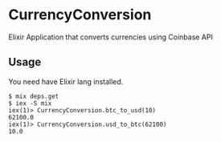 # CurrencyConversion

Elixir Application that converts currencies using Coinbase API

## Usage

You need have Elixir lang installed. 

```
$ mix deps.get
$ iex -S mix
iex(1)> CurrencyConversion.btc_to_usd(10)
62100.0
iex(1)> CurrencyConversion.usd_to_btc(62100)
10.0
```